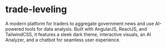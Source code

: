 # trade-leveling
A modern platform for traders to aggregate government news and use AI-powered tools for data analysis. Built with AngularJS, ReactJS, and TailwindCSS, it features a sleek dark theme, interactive visuals, an AI Analyzer, and a chatbot for seamless user experience.
